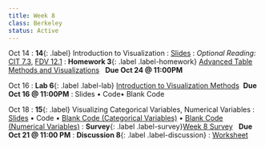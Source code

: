 ```yaml
---
title: Week 8 
class: Berkeley
status: Active
---
```


Oct 14
: **14**{: .label} Introduction to Visualization 
  : [Slides](https://docs.google.com/presentation/d/1Oe6i39ydZVPWPNxarR32x-PnlvKVJXOU5DFbkUE2a-Q/edit?usp=sharing)
: *Optional Reading:* [CIT 7.3](https://inferentialthinking.com/chapters/07/3/Overlaid_Graphs.html), [FDV 12.1](https://clauswilke.com/dataviz/visualizing-associations.html#associations-scatterplots)
: **Homework 3**{: .label .label-homework} [Advanced Table Methods and Visualizations](https://datahub.berkeley.edu/hub/user-redirect/git-pull?repo=https%3A%2F%2Fgithub.com%2Fdata-6-berkeley%2Fmaterials-fa24&branch=main&urlpath=tree%2Fmaterials-fa24%2Fhw%2Fhw03%2Fhw03.ipynb) &nbsp; **Due Oct 24 @ 11:00PM**

Oct 16
: **Lab 6**{: .label .label-lab} [Introduction to Visualization Methods](https://datahub.berkeley.edu/hub/user-redirect/git-pull?repo=https%3A%2F%2Fgithub.com%2Fdata-6-berkeley%2Fmaterials-fa24&branch=main&urlpath=tree%2Fmaterials-fa24%2Flabs%2Flab06%2Flab06.ipynb) &nbsp;**Due Oct 16 @ 11:00PM**
  : Slides &#8226; Code&#8226; Blank Code

Oct 18
: **15**{: .label} Visualizing Categorical Variables, Numerical Variables
  : [Slides](https://docs.google.com/presentation/d/13duqMVmYt8nzvyN1LAl5Si7oKjSrAon5AZzi0DyyYMc/edit?usp=sharing) &#8226; Code &#8226; [Blank Code (Categorical Variables)](https://datahub.berkeley.edu/hub/user-redirect/git-pull?repo=https%3A%2F%2Fgithub.com%2Fdata-6-berkeley%2Fmaterials-fa24&branch=main&urlpath=tree%2Fmaterials-fa24%2Flectures%2Flec15%2Flec15-categorical-blank.ipynb) &#8226; [Blank Code (Numerical Variables)](https://datahub.berkeley.edu/hub/user-redirect/git-pull?repo=https%3A%2F%2Fgithub.com%2Fdata-6-berkeley%2Fmaterials-fa24&branch=main&urlpath=tree%2Fmaterials-fa24%2Flectures%2Flec15%2Flec15-numerical-blank.ipynb)
: **Survey**{: .label .label-survey}[Week 8 Survey](https://forms.gle/F1GHZrNm3RFzZ3Mz6) &nbsp; **Due Oct 21 @ 11:00 PM**
: **Discussion 8**{: .label .label-discussion}
  : [Worksheet](https://drive.google.com/file/d/1gfIqGqTscOit7-tchcJUICvM2rG08dWO/view?usp=sharing)

  <!--&#8226; [Solutions](./assignments/disc01-sols.pdf) -->
